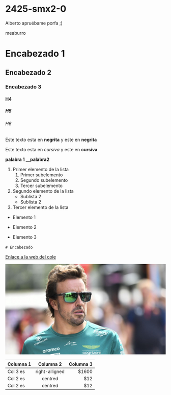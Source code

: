 # 2425-smx2-0
Alberto apruébame porfa ;)

meaburro

# Encabezado 1
## Encabezado 2
### Encabezado 3
#### H4
##### H5
###### H6

Este texto esta en **negrita** y este en __negrita__

Este texto esta en *cursiva* y este en **cursiva**


**palabra 1 __palabra2**

1. Primer elemento de la lista 
	1. Primer subelemento 
	2. Segundo subelemento 
	3. Tercer subelemento 
2. Segundo elemento de la lista 
	* Sublista 2 
	* Sublista 2
3. Tercer elemento de la lista


* Elemento 1 
+ Elemento 2 
- Elemento 3

``# Encabezado``

[Enlace a la web del cole](https://www.fje.edu/ca/jesuites-bellvitge "Texto opcional")

![FernandoAlonso](https://github.com/ikerqume/2425-smx2-0/blob/main/FernandoAlonso.jpg "el goat")

|Columna 1 |Columna 2 | Columna 3|
|-----------|:---------:|------------:|
|Col 3 es |right-alligned|$1600|
|Col 2 es |centred|$12|
|Col 2 es |centred|$12|

 





